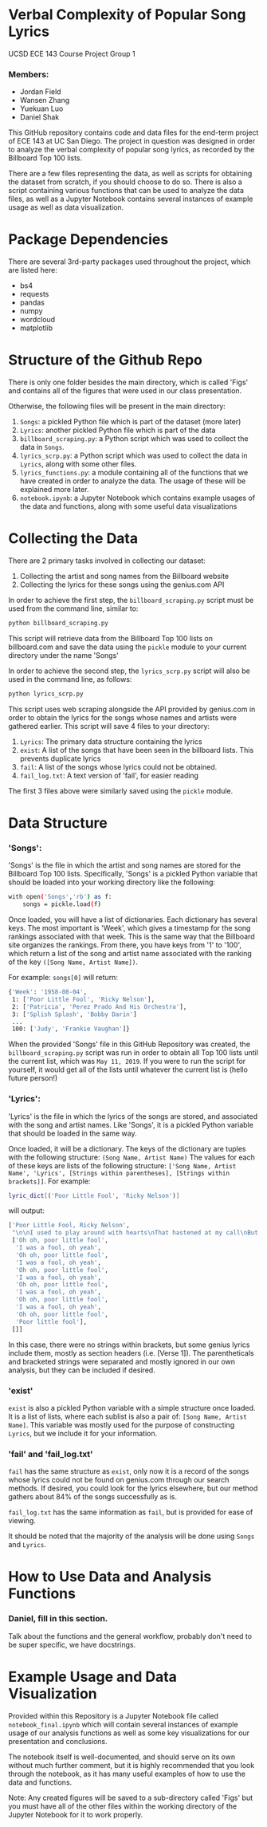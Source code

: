 # Verbal Complexity of Popular Song Lyrics
UCSD ECE 143 Course Project Group 1

### Members: 
- Jordan Field 
- Wansen Zhang
- Yuekuan Luo
- Daniel Shak

This GitHub repository contains code and data files for the end-term project of ECE 143 at UC San Diego. The project in question was designed in order to analyze the verbal complexity of popular song lyrics, as recorded by the Billboard Top 100 lists. 

There are a few files representing the data, as well as scripts for obtaining the dataset from scratch, if you should choose to do so. There is also a script containing various functions that can be used to analyze the data files, as well as a Jupyter Notebook contains several instances of example usage as well as data visualization.

# Package Dependencies
There are several 3rd-party packages used throughout the project, which are listed here:

- bs4
- requests
- pandas
- numpy
- wordcloud
- matplotlib

# Structure of the Github Repo
There is only one folder besides the main directory, which is called 'Figs' and contains all of the figures that were used in our class presentation. 

Otherwise, the following files will be present in the main directory:

1. ```Songs```: a pickled Python file which is part of the dataset (more later)
2. ```Lyrics```: another pickled Python file which is part of the data
3. ```billboard_scraping.py```: a Python script which was used to collect the data in ```Songs```.
4. ```lyrics_scrp.py```: a Python script which was used to collect the data in ```Lyrics```, along with some other files.
5. ```lyrics_functions.py```: a module containing all of the functions that we have created in order to analyze the data. The usage of these will be explained more later.
6. ```notebook.ipynb```: a Jupyter Notebook which contains example usages of the data and functions, along with some useful data visualizations

# Collecting the Data
There are 2 primary tasks involved in collecting our dataset:

1. Collecting the artist and song names from the Billboard website
2. Collecting the lyrics for these songs using the genius.com API

In order to achieve the first step, the ```billboard_scraping.py``` script must be used from the command line, similar to:

```sh
python billboard_scraping.py
```
This script will retrieve data from the Billboard Top 100 lists on billboard.com and save the data using the ```pickle``` module to your current directory under the name 'Songs'

In order to achieve the second step, the ```lyrics_scrp.py``` script will also be used in the command line, as follows:

```sh
python lyrics_scrp.py
```

This script uses web scraping alongside the API provided by genius.com in order to obtain the lyrics for the songs whose names and artists were gathered earlier. This script will save 4 files to your directory:

1. ```Lyrics```: The primary data structure containing the lyrics
2. ```exist```: A list of the songs that have been seen in the billboard lists. This prevents duplicate lyrics
3. ```fail```: A list of the songs whose lyrics could not be obtained.
4. ```fail_log.txt```: A text version of 'fail', for easier reading

The first 3 files above were similarly saved using the ```pickle``` module. 

# Data Structure
### 'Songs':
'Songs' is the file in which the artist and song names are stored for the Billboard Top 100 lists. Specifically, 'Songs' is a pickled Python variable that should be loaded into your working directory like the following:

```sh
with open('Songs','rb') as f:
    songs = pickle.load(f)
```

Once loaded, you will have a list of dictionaries. Each dictionary has several keys. The most important is 'Week', which gives a timestamp for the song rankings associated with that week. This is the same way that the Billboard site organizes the rankings. From there, you have keys from '1' to '100', which return a list of the song and artist name associated with the ranking of the key ```([Song Name, Artist Name])```.

For example:
```songs[0]``` will return:

```sh
{'Week': '1958-08-04',
 1: ['Poor Little Fool', 'Ricky Nelson'],
 2: ['Patricia', 'Perez Prado And His Orchestra'],
 3: ['Splish Splash', 'Bobby Darin']
 ...
 100: ['Judy', 'Frankie Vaughan']}
 ```

When the provided 'Songs' file in this GitHub Repository was created, the ```billboard_scraping.py``` script was run in order to obtain all Top 100 lists until the current list, which was ```May 11, 2019```. If you were to run the script for yourself, it would get all of the lists until whatever the current list is (hello future person!)

### 'Lyrics':
'Lyrics' is the file in which the lyrics of the songs are stored, and associated with the song and artist names. Like 'Songs', it is a pickled Python variable that should be loaded in the same way.

Once loaded, it will be a dictionary. The keys of the dictionary are tuples with the following structure: ```(Song Name, Artist Name)```
The values for each of these keys are lists of the following structure: ```['Song Name, Artist Name', 'Lyrics', [Strings within parentheses], [Strings within brackets]]```. For example:

```sh
lyric_dict[('Poor Little Fool', 'Ricky Nelson')]
```
will output:
```sh
['Poor Little Fool, Ricky Nelson',
 "\n\nI used to play around with hearts\nThat hastened at my call\nBut when I met that little girl\nI knew that I would fall\n\nPoor little fool, oh yeah\nI was a fool, uh huh\n\n\n\nShe played around and teased me\nWith her carefree devil eyes\nShe'd hold me close and kiss me\nBut her heart was full of lies\n\nPoor little fool, oh yeah\nI was a fool, uh huh\n\n\n\nShe told me how she cared for me\nAnd that we'd never part\nAnd so for the very first time\nI gave away my heart\n\nPoor little fool, oh yeah\nI was a fool, uh huh\n\n\n\nThe next day she was gone\nAnd I knew she'd lied to me\nShe left me with a broken heart\nAnd won her victory\n\nPoor little fool, oh yeah\nI was a fool, uh huh\n\n\n\nWell, I'd played this game with other hearts\nBut I never thought I'd see\nThe day that someone else would play\nLove's foolish game with me\n\nPoor little fool, oh yeah\nI was a fool, uh huh\n\n\n\nPoor little fool, oh yeah\nI was a fool, uh huh\n\n\n\n",
 ['Oh oh, poor little fool',
  'I was a fool, oh yeah',
  'Oh oh, poor little fool',
  'I was a fool, oh yeah',
  'Oh oh, poor little fool',
  'I was a fool, oh yeah',
  'Oh oh, poor little fool',
  'I was a fool, oh yeah',
  'Oh oh, poor little fool',
  'I was a fool, oh yeah',
  'Oh oh, poor little fool',
  'Poor little fool'],
 []]
 ```
 
In this case, there were no strings within brackets, but some genius lyrics include them, mostly as section headers (i.e. [Verse 1]). The parentheticals and bracketed strings were separated and mostly ignored in our own analysis, but they can be included if desired. 

### 'exist'
```exist``` is also a pickled Python variable with a simple structure once loaded. It is a list of lists, where each sublist is also a pair of: ```[Song Name, Artist Name]```. This variable was mostly used for the purpose of constructing ```Lyrics```, but we include it for your information.

### 'fail' and 'fail_log.txt'
```fail``` has the same structure as ```exist```, only now it is a record of the songs whose lyrics could not be found on genius.com through our search methods. If desired, you could look for the lyrics elsewhere, but our method gathers about 84% of the songs successfully as is. 

```fail_log.txt``` has the same information as ```fail```, but is provided for ease of viewing. 

It should be noted that the majority of the analysis will be done using ```Songs``` and ```Lyrics```. 

# How to Use Data and Analysis Functions
### Daniel, fill in this section. 
Talk about the functions and the general workflow, probably don't need to be super specific, we have docstrings.

# Example Usage and Data Visualization
Provided within this Repository is a Jupyter Notebook file called ```notebook_final.ipynb``` which will contain several instances of example usage of our analysis functions as well as some key visualizations for our presentation and conclusions. 

The notebook itself is well-documented, and should serve on its own without much further comment, but it is highly recommended that you look through the notebook, as it has many useful examples of how to use the data and functions. 

Note: Any created figures will be saved to a sub-directory called 'Figs' but you must have all of the other files within the working directory of the Jupyter Notebook for it to work properly. 
